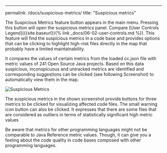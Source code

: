 ---

permalink: /docs/suspicious-metrics/
title: "Suspicious metrics"

The Suspicious Metrics feature button appears in the main menu. Pressing this button will open the suspicious metrics panel.
Compare [User Controls Legend]({{site.baseurl}}{% link _docs/06-02-user-controls.md %}).
This feature will find the suspicious metrics in a code base and provides options that can be clicking to highlight high-risk files directly in the map that probably have a limited maintainability.

It compares the values of certain metrics from the loaded cc.json file with metric values of 241 Open Source Java projects.
Based on this data suspicious, inconspicuous and untracked metrics are identified and corresponding suggestions can be clicked (see following Screenshot) to automatically view them in the map.

![Suspicious Metrics]({{site.baseurl}}/assets/images/docs/how-to/suspicious-metrics.PNG)

The suspicious metrics in the shown screenshot provide buttons for three metrics to be clicked for visualizing affected code files.
The small warning icon button can also be clicked. It expresses that there are some files that are considered as outliers in terms of statistically significant high metric values

Be aware that metrics for other programming languages might not be comparable to Java Reference metric values.
Though, it can give you a feeling about the code quality in code bases composed with other programming languages.
